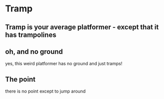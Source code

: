 # Tramp
## Tramp is your average platformer - except that it has trampolines
## oh, and no ground
yes, this weird platformer has no ground and just tramps!
## The point
there is no point except to jump around
